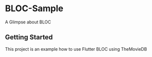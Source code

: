 # BLOC-Sample

A Glimpse about BLOC

## Getting Started

This project is an example how to use Flutter BLOC using TheMovieDB
